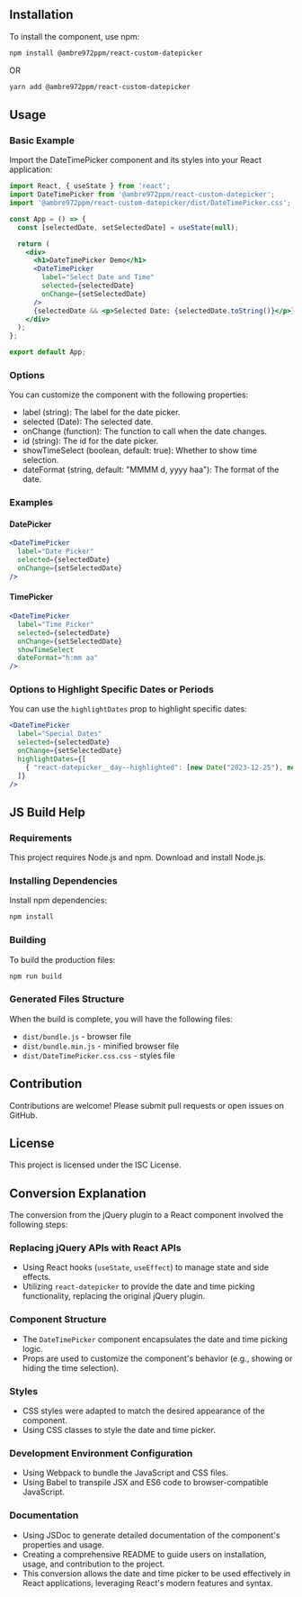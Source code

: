 
## Installation

To install the component, use npm:

```sh
npm install @ambre972ppm/react-custom-datepicker
```

OR

```sh
yarn add @ambre972ppm/react-custom-datepicker
```

## Usage
### Basic Example
Import the DateTimePicker component and its styles into your React application:

```jsx
import React, { useState } from 'react';
import DateTimePicker from '@ambre972ppm/react-custom-datepicker';
import '@ambre972ppm/react-custom-datepicker/dist/DateTimePicker.css';

const App = () => {
  const [selectedDate, setSelectedDate] = useState(null);

  return (
    <div>
      <h1>DateTimePicker Demo</h1>
      <DateTimePicker
        label="Select Date and Time"
        selected={selectedDate}
        onChange={setSelectedDate}
      />
      {selectedDate && <p>Selected Date: {selectedDate.toString()}</p>}
    </div>
  );
};

export default App;
```

### Options 

You can customize the component with the following properties:

* label (string): The label for the date picker. 
* selected (Date): The selected date.
* onChange (function): The function to call when the date changes.
* id (string): The id for the date picker.
* showTimeSelect (boolean, default: true): Whether to show time selection.
* dateFormat (string, default: "MMMM d, yyyy haa"): The format of the date.

### Examples
#### DatePicker
```jsx
<DateTimePicker
  label="Date Picker"
  selected={selectedDate}
  onChange={setSelectedDate}
/>
```

#### TimePicker
```jsx
<DateTimePicker
  label="Time Picker"
  selected={selectedDate}
  onChange={setSelectedDate}
  showTimeSelect
  dateFormat="h:mm aa"
/>
```

### Options to Highlight Specific Dates or Periods 
You can use the `highlightDates` prop to highlight specific dates:
```jsx
<DateTimePicker
  label="Special Dates"
  selected={selectedDate}
  onChange={setSelectedDate}
  highlightDates={[
    { "react-datepicker__day--highlighted": [new Date("2023-12-25"), new Date("2024-01-01")] },
  ]}
/>
```

## JS Build Help

### Requirements
This project requires Node.js and npm. Download and install Node.js.

### Installing Dependencies
Install npm dependencies:
```sh
npm install
```

### Building
To build the production files:
```sh
npm run build
```

### Generated Files Structure
When the build is complete, you will have the following files:

* `dist/bundle.js` - browser file
* `dist/bundle.min.js` - minified browser file
* `dist/DateTimePicker.css.css` - styles file

## Contribution
Contributions are welcome! Please submit pull requests or open issues on GitHub.

## License
This project is licensed under the ISC License.

## Conversion Explanation
The conversion from the jQuery plugin to a React component involved the following steps:

### Replacing jQuery APIs with React APIs
* Using React hooks (`useState`, `useEffect`) to manage state and side effects.
* Utilizing `react-datepicker` to provide the date and time picking functionality, replacing the original jQuery plugin.

### Component Structure
* The `DateTimePicker` component encapsulates the date and time picking logic.
* Props are used to customize the component's behavior (e.g., showing or hiding the time selection).

### Styles
* CSS styles were adapted to match the desired appearance of the component.
* Using CSS classes to style the date and time picker.

### Development Environment Configuration
* Using Webpack to bundle the JavaScript and CSS files.
* Using Babel to transpile JSX and ES6 code to browser-compatible JavaScript.

### Documentation
* Using JSDoc to generate detailed documentation of the component's properties and usage.
* Creating a comprehensive README to guide users on installation, usage, and contribution to the project.
* This conversion allows the date and time picker to be used effectively in React applications, leveraging React's modern features and syntax.
